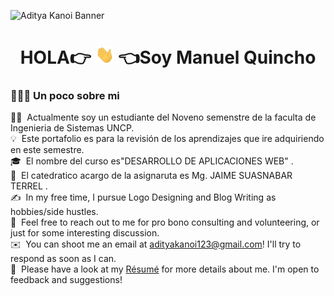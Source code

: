 ![Aditya Kanoi Banner](https://github.com/Adityakanoi2001/Adityakanoi2001/blob/8b3abf28d4d62728caf9ee9c177f48b058cbb997/assets/ASK%20Banner%20Image%20Github.png)

<h1 align="center">HOLA👉  <img src="https://raw.githubusercontent.com/ABSphreak/ABSphreak/master/gifs/Hi.gif" width="30px">  👈Soy Manuel Quincho</h1>


### 👨🏻‍💻 Un poco sobre mi 

👨‍💻 &nbsp;Actualmente soy un estudiante del Noveno semenstre de la faculta de Ingenieria de Sistemas UNCP.\
💡 &nbsp;Este portafolio es para la revisión de los aprendizajes que ire adquiriendo en este semestre.\
🎓 &nbsp;El nombre del curso es"DESARROLLO DE APLICACIONES WEB" .\
🌱 &nbsp;El catedratico acargo de la asignaruta es Mg. JAIME SUASNABAR TERREL .\
✍️ &nbsp;In my free time, I pursue Logo Designing and Blog Writing as hobbies/side hustles.\
💬 &nbsp;Feel free to reach out to me for pro bono consulting and volunteering, or just for some interesting discussion.\
✉️ &nbsp;You can shoot me an email at adityakanoi123@gmail.com! I'll try to respond as soon as I can.\
📄 &nbsp;Please have a look at my [Résumé](https://onedrive.live.com/?authkey=%21AKntgUe4LOwU4xA&id=2C11D5C642133C04%213605&cid=2C11D5C642133C04&parId=root&parQt=sharedby&o=OneUp) for more details about me. I'm open to feedback and suggestions!

